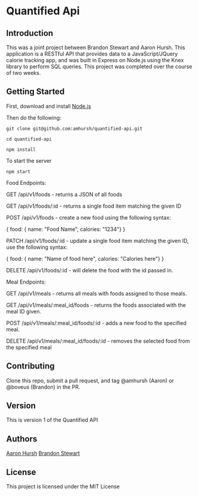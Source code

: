 # Quantified Api

## Introduction

This was a joint project between Brandon Stewart and Aaron Hursh. This application is a RESTful API that provides data to a JavaScript/JQuery calorie tracking app, and was built in Express on Node.js using the Knex library to perform SQL queries. This project was completed over the course of two weeks.

## Getting Started

First, download and install [Node.js](https://nodejs.org/en/)

Then do the following:

```
git clone git@github.com:amhursh/quantified-api.git
```

```
cd quantified-api
```

```
npm install
```

To start the server

```
npm start
```

Food Endpoints:


GET /api/v1/foods - returns a JSON of all foods

GET /api/v1/foods/:id - returns a single food item matching the given ID

POST /api/v1/foods - create a new food using the following syntax:

{ food: { name: "Food Name", calories: "1234"} }

PATCH /api/v1/foods/:id - update a single food item matching the given ID, use the following syntax:

{ food: { name: "Name of food here", calories: "Calories here"} }

DELETE /api/v1/foods/:id - will delete the food with the id passed in.


Meal Endpoints:


GET /api/v1/meals - returns all meals with foods assigned to those meals.

GET /api/v1/meals/:meal_id/foods - returns the foods associated with the meal ID given.

POST /api/v1/meals/:meal_id/foods/:id - adds a new food to the specified meal.

DELETE /api/v1/meals/:meal_id/foods/:id - removes the selected food from the specified meal


## Contributing

Clone this repo, submit a pull request, and tag @amhursh (Aaron) or @boveus (Brandon) in the PR.

## Version

This is version 1 of the Quantified API

## Authors

[Aaron Hursh](https://github.com/amhursh)
[Brandon Stewart](https://github.com/amhursh)

## License

This project is licensed under the MIT License
